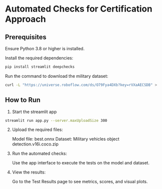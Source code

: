 # Automated Checks for Certification Approach

## Prerequisites

Ensure Python 3.8 or higher is installed.

Install the required dependencies:

```bash
pip install streamlit deepchecks
```

Run the command to download the military dataset:

```bash
curl -L "https://universe.roboflow.com/ds/O79Fya4DXb?key=rVXaAECSDB" > Military\ vehicles\ object\ detection.v16i.coco.zip
```

## How to Run

1. Start the streamlit app

```bash
streamlit run app.py --server.maxUploadSize 300
```

2. Upload the required files:

   Model file: best.onnx
   Dataset: Military vehicles object detection.v16i.coco.zip

3. Run the automated checks:

   Use the app interface to execute the tests on the model and dataset.

4. View the results:

   Go to the Test Results page to see metrics, scores, and visual plots.
